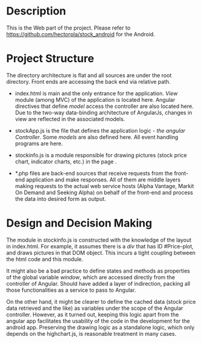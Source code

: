 # Description

This is the Web part of the project. Please refer to <https://github.com/hectorpla/stock_android> for the Android.

# Project Structure

The directory architecture is flat and all sources are under the root directory. 
Front ends are accessing the back end via relative path.

+ index.html is main and the only entrance for the application. *View* module (among MVC) of the application is located here. Angular directives that define *model* access the controller are also located here. Due to the two-way data-binding architecture of AngularJs, changes in view are reflected in the associated models.

+ stockApp.js is the file that defines the application logic - *the angular Controller*. Some *models* are also defined here. All event handling programs are here.

+ stockinfo.js is a module responsible for drawing pictures (stock price chart, indicator charts, etc.) in the page . 

+ \*.php files are back-end sources that receive requests from the front-end application and make responses. All of them are middle layers making requests to the actual web service hosts (Alpha Vantage, Markit On Demand and Seeking Alpha) on behalf of the front-end and process the data into desired form as output.

# Design and Decision Making
The module in stockinfo.js is constructed with the knowledge of the layout in index.html. For example, it assumes there is a *div* that has ID #Price-plot, and draws pictures in that DOM object. This incurs a tight coupling between the html code and this module.

It might also be a bad practice to define states and methods as properties of the global variable *window*, which are accessed directly from the controller of Angular. Should have added a layer of indirection, packing all those functionalities as a service to pass to Angular.

On the other hand, it might be clearer to define the cached data (stock price data retrieved and the like) as variables under the scope of the Angular controller. However, as it turned out, keeping this logic apart from the angular app facilitates the usability of the code in the development for the android app. Preserving the drawing logic as a standalone logic, which only depends on the highchart.js, is reasonable treatment in many cases.

